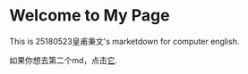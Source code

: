 # Welcome to My Page

This is 25180523皇甫秉文's marketdown for computer english.

如果你想去第二个md，点击[它](http://example.com/ "With a Title"). 
